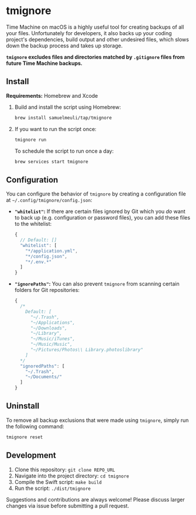 # tmignore

Time Machine on macOS is a highly useful tool for creating backups of all your files. Unfortunately for developers, it also backs up your coding project's dependencies, build output and other undesired files, which slows down the backup process and takes up storage.

**`tmignore` excludes files and directories matched by `.gitignore` files from future Time Machine backups.**

## Install

**Requirements:** Homebrew and Xcode

1. Build and install the script using Homebrew:

   ```sh
   brew install samuelmeuli/tap/tmignore
   ```

2. If you want to run the script once:

   ```sh
   tmignore run
   ```

   To schedule the script to run once a day:

   ```sh
   brew services start tmignore
   ```

## Configuration

You can configure the behavior of `tmignore` by creating a configuration file at `~/.config/tmignore/config.json`:

- **`"whitelist"`:** If there are certain files ignored by Git which you _do_ want to back up (e.g. configuration or password files), you can add these files to the whitelist:

  ```js
  {
    // Default: []
    "whitelist": [
      "*/application.yml",
      "*/config.json",
      "*/.env.*"
    ]
  }
  ```

- **`"ignorePaths"`:** You can also prevent `tmignore` from scanning certain folders for Git repositories:

  ```js
  {
    /*
      Default: [
        "~/.Trash",
        "~/Applications",
        "~/Downloads",
        "~/Library",
        "~/Music/iTunes",
        "~/Music/Music",
        "~/Pictures/Photos\\ Library.photoslibrary"
      ]
    */
    "ignoredPaths": [
      "~/.Trash",
      "~/Documents/"
    ]
  }
  ```

## Uninstall

To remove all backup exclusions that were made using `tmignore`, simply run the following command:

```sh
tmignore reset
```

## Development

1. Clone this repository: `git clone REPO_URL`
2. Navigate into the project directory: `cd tmignore`
3. Compile the Swift script: `make build`
4. Run the script: `./dist/tmignore`

Suggestions and contributions are always welcome! Please discuss larger changes via issue before submitting a pull request.
